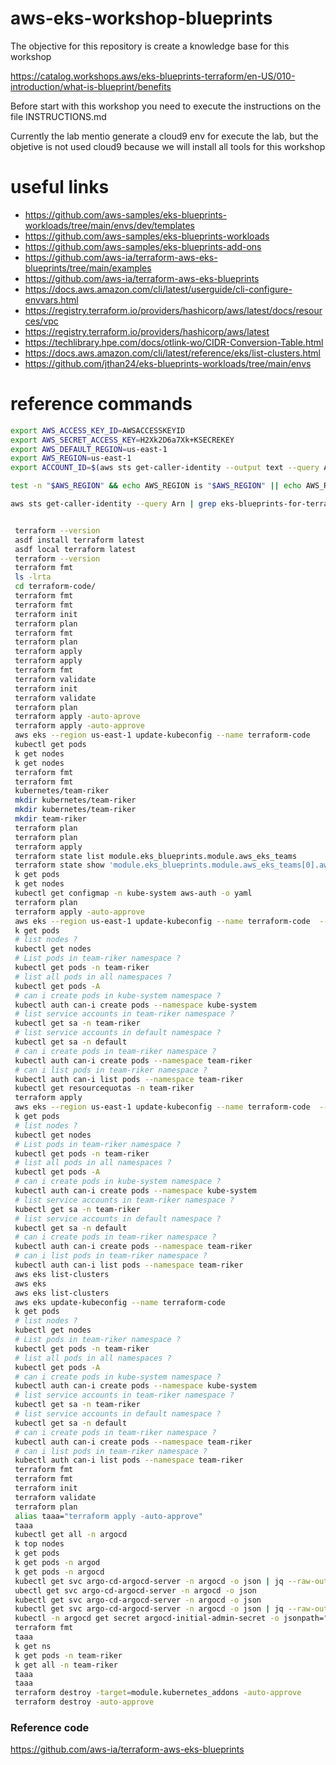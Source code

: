 # aws-eks-workshop-blueprints

The objective for this repository is create a knowledge base for this workshop

https://catalog.workshops.aws/eks-blueprints-terraform/en-US/010-introduction/what-is-blueprint/benefits

Before start with this workshop you need to execute the instructions on the file INSTRUCTIONS.md


Currently the lab mentio generate a cloud9 env for execute the lab, but the objetive is not used cloud9 because we will install all tools for this workshop

# useful links
- https://github.com/aws-samples/eks-blueprints-workloads/tree/main/envs/dev/templates
- https://github.com/aws-samples/eks-blueprints-workloads
- https://github.com/aws-samples/eks-blueprints-add-ons
- https://github.com/aws-ia/terraform-aws-eks-blueprints/tree/main/examples
- https://github.com/aws-ia/terraform-aws-eks-blueprints
- https://docs.aws.amazon.com/cli/latest/userguide/cli-configure-envvars.html
- https://registry.terraform.io/providers/hashicorp/aws/latest/docs/resources/vpc
- https://registry.terraform.io/providers/hashicorp/aws/latest
- https://techlibrary.hpe.com/docs/otlink-wo/CIDR-Conversion-Table.html
- https://docs.aws.amazon.com/cli/latest/reference/eks/list-clusters.html
- https://github.com/jthan24/eks-blueprints-workloads/tree/main/envs



# reference commands
```bash
export AWS_ACCESS_KEY_ID=AWSACCESSKEYID
export AWS_SECRET_ACCESS_KEY=H2Xk2D6a7Xk+KSECREKEY
export AWS_DEFAULT_REGION=us-east-1
export AWS_REGION=us-east-1
export ACCOUNT_ID=$(aws sts get-caller-identity --output text --query Account)

test -n "$AWS_REGION" && echo AWS_REGION is "$AWS_REGION" || echo AWS_REGION is not set

aws sts get-caller-identity --query Arn | grep eks-blueprints-for-terraform-workshop-admin -q && echo "IAM role valid" || echo "IAM role NOT valid"


 terraform --version 
 asdf install terraform latest 
 asdf local terraform latest 
 terraform --version 
 terraform fmt 
 ls -lrta 
 cd terraform-code/
 terraform fmt 
 terraform fmt 
 terraform init 
 terraform plan 
 terraform fmt 
 terraform plan 
 terraform apply 
 terraform apply 
 terraform fmt 
 terraform validate 
 terraform init 
 terraform validate 
 terraform plan 
 terraform apply -auto-aprove 
 terraform apply -auto-approve 
 aws eks --region us-east-1 update-kubeconfig --name terraform-code
 kubectl get pods 
 k get nodes 
 k get nodes 
 terraform fmt
 terraform fmt
 kubernetes/team-riker
 mkdir kubernetes/team-riker
 mkdir kubernetes/team-riker
 mkdir team-riker
 terraform plan 
 terraform plan 
 terraform apply 
 terraform state list module.eks_blueprints.module.aws_eks_teams
 terraform state show 'module.eks_blueprints.module.aws_eks_teams[0].aws_iam_role.platform_team["admin"]'
 k get pods 
 k get nodes 
 kubectl get configmap -n kube-system aws-auth -o yaml
 terraform plan 
 terraform apply -auto-approve 
 aws eks --region us-east-1 update-kubeconfig --name terraform-code  --role-arn arn:aws:iam::226546938873:role/terraform-code-team-riker-access
 k get pods 
 # list nodes ?
 kubectl get nodes
 # List pods in team-riker namespace ?
 kubectl get pods -n team-riker
 # list all pods in all namespaces ?
 kubectl get pods -A
 # can i create pods in kube-system namespace ?
 kubectl auth can-i create pods --namespace kube-system
 # list service accounts in team-riker namespace ?
 kubectl get sa -n team-riker
 # list service accounts in default namespace ?
 kubectl get sa -n default
 # can i create pods in team-riker namespace ?
 kubectl auth can-i create pods --namespace team-riker
 # can i list pods in team-riker namespace ?
 kubectl auth can-i list pods --namespace team-riker
 kubectl get resourcequotas -n team-riker
 terraform apply 
 aws eks --region us-east-1 update-kubeconfig --name terraform-code  --role-arn arn:aws:iam::226546938873:role/terraform-code-admin-access
 k get pods 
 # list nodes ?
 kubectl get nodes
 # List pods in team-riker namespace ?
 kubectl get pods -n team-riker
 # list all pods in all namespaces ?
 kubectl get pods -A
 # can i create pods in kube-system namespace ?
 kubectl auth can-i create pods --namespace kube-system
 # list service accounts in team-riker namespace ?
 kubectl get sa -n team-riker
 # list service accounts in default namespace ?
 kubectl get sa -n default
 # can i create pods in team-riker namespace ?
 kubectl auth can-i create pods --namespace team-riker
 # can i list pods in team-riker namespace ?
 kubectl auth can-i list pods --namespace team-riker
 aws eks list-clusters 
 aws eks 
 aws eks list-clusters 
 aws eks update-kubeconfig --name terraform-code 
 k get pods 
 # list nodes ?
 kubectl get nodes
 # List pods in team-riker namespace ?
 kubectl get pods -n team-riker
 # list all pods in all namespaces ?
 kubectl get pods -A
 # can i create pods in kube-system namespace ?
 kubectl auth can-i create pods --namespace kube-system
 # list service accounts in team-riker namespace ?
 kubectl get sa -n team-riker
 # list service accounts in default namespace ?
 kubectl get sa -n default
 # can i create pods in team-riker namespace ?
 kubectl auth can-i create pods --namespace team-riker
 # can i list pods in team-riker namespace ?
 kubectl auth can-i list pods --namespace team-riker
 terraform fmt 
 terraform fmt 
 terraform init 
 terraform validate 
 terraform plan
 alias taaa="terraform apply -auto-approve" 
 taaa 
 kubectl get all -n argocd
 k top nodes 
 k get pods 
 k get pods -n argod
 k get pods -n argocd
 kubectl get svc argo-cd-argocd-server -n argocd -o json | jq --raw-output '.status.loadBalancer.ingress[0].hostname'
 ubectl get svc argo-cd-argocd-server -n argocd -o json
 kubectl get svc argo-cd-argocd-server -n argocd -o json
 kubectl get svc argo-cd-argocd-server -n argocd -o json | jq --raw-output '.status.loadBalancer.ingress[0].hostname'
 kubectl -n argocd get secret argocd-initial-admin-secret -o jsonpath="{.data.password}" | base64 -d
 terraform fmt 
 taaa 
 k get ns
 k get pods -n team-riker
 k get all -n team-riker
 taaa 
 taaa 
 terraform destroy -target=module.kubernetes_addons -auto-approve
 terraform destroy -auto-approve

```


### Reference code
https://github.com/aws-ia/terraform-aws-eks-blueprints